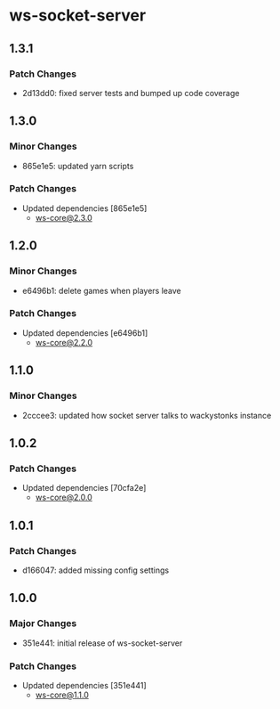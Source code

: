 # ws-socket-server

## 1.3.1

### Patch Changes

- 2d13dd0: fixed server tests and bumped up code coverage

## 1.3.0

### Minor Changes

- 865e1e5: updated yarn scripts

### Patch Changes

- Updated dependencies [865e1e5]
  - ws-core@2.3.0

## 1.2.0

### Minor Changes

- e6496b1: delete games when players leave

### Patch Changes

- Updated dependencies [e6496b1]
  - ws-core@2.2.0

## 1.1.0

### Minor Changes

- 2cccee3: updated how socket server talks to wackystonks instance

## 1.0.2

### Patch Changes

- Updated dependencies [70cfa2e]
  - ws-core@2.0.0

## 1.0.1

### Patch Changes

- d166047: added missing config settings

## 1.0.0

### Major Changes

- 351e441: initial release of ws-socket-server

### Patch Changes

- Updated dependencies [351e441]
  - ws-core@1.1.0
